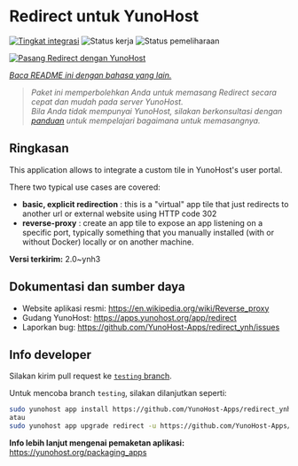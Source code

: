 <!--
N.B.: README ini dibuat secara otomatis oleh <https://github.com/YunoHost/apps/tree/master/tools/readme_generator>
Ini TIDAK boleh diedit dengan tangan.
-->

# Redirect untuk YunoHost

[![Tingkat integrasi](https://dash.yunohost.org/integration/redirect.svg)](https://ci-apps.yunohost.org/ci/apps/redirect/) ![Status kerja](https://ci-apps.yunohost.org/ci/badges/redirect.status.svg) ![Status pemeliharaan](https://ci-apps.yunohost.org/ci/badges/redirect.maintain.svg)

[![Pasang Redirect dengan YunoHost](https://install-app.yunohost.org/install-with-yunohost.svg)](https://install-app.yunohost.org/?app=redirect)

*[Baca README ini dengan bahasa yang lain.](./ALL_README.md)*

> *Paket ini memperbolehkan Anda untuk memasang Redirect secara cepat dan mudah pada server YunoHost.*  
> *Bila Anda tidak mempunyai YunoHost, silakan berkonsultasi dengan [panduan](https://yunohost.org/install) untuk mempelajari bagaimana untuk memasangnya.*

## Ringkasan

This application allows to integrate a custom tile in YunoHost's user portal.

There two typical use cases are covered:
- **basic, explicit redirection** : this is a "virtual" app tile that just redirects to another url or external website using HTTP code 302
- **reverse-proxy** : create an app tile to expose an app listening on a specific port, typically something that you manually installed (with or without Docker) locally or on another machine.


**Versi terkirim:** 2.0~ynh3
## Dokumentasi dan sumber daya

- Website aplikasi resmi: <https://en.wikipedia.org/wiki/Reverse_proxy>
- Gudang YunoHost: <https://apps.yunohost.org/app/redirect>
- Laporkan bug: <https://github.com/YunoHost-Apps/redirect_ynh/issues>

## Info developer

Silakan kirim pull request ke [`testing` branch](https://github.com/YunoHost-Apps/redirect_ynh/tree/testing).

Untuk mencoba branch `testing`, silakan dilanjutkan seperti:

```bash
sudo yunohost app install https://github.com/YunoHost-Apps/redirect_ynh/tree/testing --debug
atau
sudo yunohost app upgrade redirect -u https://github.com/YunoHost-Apps/redirect_ynh/tree/testing --debug
```

**Info lebih lanjut mengenai pemaketan aplikasi:** <https://yunohost.org/packaging_apps>
